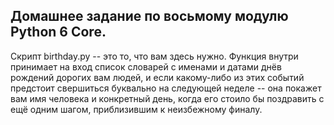 ## Домашнее задание по восьмому модулю Python 6 Core.
 Скрипт birthday.py -- это то, что вам здесь нужно. Функция внутри принимает на вход список словарей с именами и датами днёв рождений дорогих вам людей, и если какому-либо из этих событий предстоит свершиться буквально на следующей неделе -- она покажет вам имя человека и конкретный день, когда его стоило бы поздравить с ещё одним шагом, приблизившим к неизбежному финалу.
